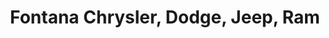---
title: "Fontana Chrysler, Dodge, Jeep, Ram"
url: /fontana/fontana-chrysler-dodge-jeep-ram/
shop: Autohaus
---
